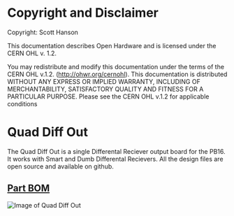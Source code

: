 # Copyright and Disclaimer
Copyright: Scott Hanson

This documentation describes Open Hardware and is licensed under the CERN OHL v. 1.2.

You may redistribute and modify this documentation under the terms of the CERN OHL v.1.2. (http://ohwr.org/cernohl). This documentation is distributed WITHOUT ANY EXPRESS OR IMPLIED WARRANTY, INCLUDING OF MERCHANTABILITY, SATISFACTORY QUALITY AND FITNESS FOR A PARTICULAR PURPOSE. Please see the CERN OHL v.1.2 for applicable conditions

# Quad Diff Out

The Quad Diff Out is a single Differental Reciever output board for the PB16. It works with Smart and Dumb Differental Recievers. All the design files are open source and available on github.

## [Part BOM](https://github.com/computergeek1507/PB_16/raw/master/Quad_Diff_Out/Quad_Diff_Out_BOM.ods)

![Image of Quad Diff Out](https://github.com/computergeek1507/PB_16/raw/master/Quad_Diff_Out/Quad_Diff_Out.png)
